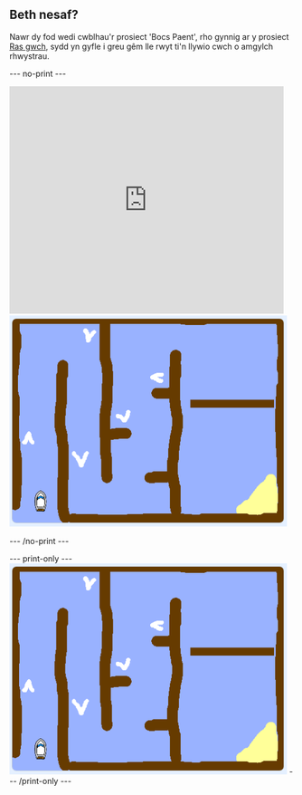 ## Beth nesaf?

Nawr dy fod wedi cwblhau'r prosiect 'Bocs Paent', rho gynnig ar y prosiect [Ras gwch](https://projects.raspberrypi.org/cy-GB/projects/boat-race?utm_source=pathway&utm_medium=whatnext&utm_campaign=projects), sydd yn gyfle i greu gêm lle rwyt ti'n llywio cwch o amgylch rhwystrau.

--- no-print ---

<div class="scratch-preview">
  <iframe allowtransparency="true" width="485" height="402" src="https://scratch.mit.edu/projects/embed/276662533/?autostart=false" frameborder="0" scrolling="no"></iframe>
  <img src="images/boat_race_demo.png">
</div>

--- /no-print ---


--- print-only --- ![boat race demo](images/boat_race_demo.png) --- /print-only ---